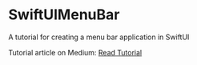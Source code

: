 # SwiftUIMenuBar
A tutorial for creating a menu bar application in SwiftUI

Tutorial article on Medium: [Read Tutorial](https://medium.com/infinite-token/creating-a-macos-menu-bar-application-using-swiftui-54572a5d5f87)
